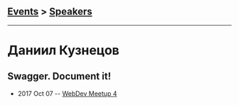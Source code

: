 ## [Events](../README.md) > [Speakers](../speakers.md)
---

# Даниил Кузнецов

## Swagger. Document it!
- 2017 Oct 07 -- [WebDev Meetup 4](https://www.youtube.com/watch?v=llDskdYY-ag)    
